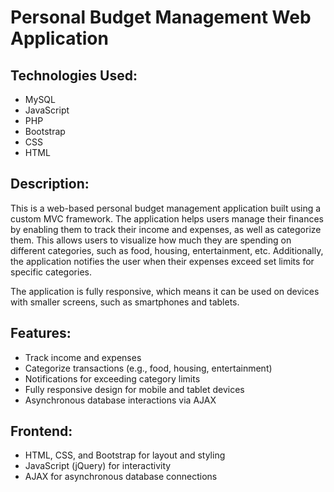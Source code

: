 # Personal Budget Management Web Application

## Technologies Used:
- MySQL
- JavaScript
- PHP
- Bootstrap
- CSS
- HTML

## Description:
This is a web-based personal budget management application built using a custom MVC framework. The application helps users manage their finances by enabling them to track their income and expenses, as well as categorize them. This allows users to visualize how much they are spending on different categories, such as food, housing, entertainment, etc. Additionally, the application notifies the user when their expenses exceed set limits for specific categories.

The application is fully responsive, which means it can be used on devices with smaller screens, such as smartphones and tablets.

## Features:
- Track income and expenses
- Categorize transactions (e.g., food, housing, entertainment)
- Notifications for exceeding category limits
- Fully responsive design for mobile and tablet devices
- Asynchronous database interactions via AJAX

## Frontend:
- HTML, CSS, and Bootstrap for layout and styling
- JavaScript (jQuery) for interactivity
- AJAX for asynchronous database connections
